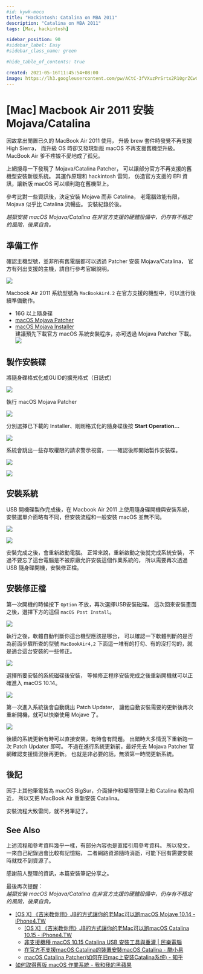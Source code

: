 ```yaml
---
#id: kywk-moco
title: "Hackintosh: Catalina on MBA 2011"
description: "Catalina on MBA 2011"
tags: [Mac, hackintosh]

sidebar_position: 90
#sidebar_label: Easy
#sidebar_class_name: green

#hide_table_of_contents: true

created: 2021-05-16T11:45:54+08:00
image: https://lh3.googleusercontent.com/pw/ACtC-3fVXuzPrSrtx2R10grZCwGi5meFEzFOuBSgtw8JrnWZ4N9G2MOCHLb41djGH8w9KeBv3wazMhPvopYCxvlLDcYrhAhB8JwJC4RYb4WkZo2EWUEXVjMquzbs7S5wYhLbasNhNq1nXFXKqZ6pqD4_qNv-8w=w800-no?authuser=0
---
```


[Mac] Macbook Air 2011 安裝 Mojava/Catalina
===========================================

因故拿出閒置已久的 MacBook Air 2011 使用，
升級 brew 套件時發覺不再支援 High Sierra，
而升級 OS 時卻又發現新版 macOS 不再支援舊機型升級。
MacBook Air 爹不疼娘不愛地成了孤兒。

上網搜尋一下發現了 Mojava/Catalina Patcher，
可以讓部分官方不再支援的舊機型安裝新版系統。
其運作原理和 hackintosh 雷同，
仿造官方支援的 EFI 資訊，讓新版 macOS 可以順利跑在舊機型上。

參考比對一些資訊後，決定安裝 Mojava 而非 Catalina，
老電腦效能有限，Mojava 似乎比 Catalina 流暢些。
安裝紀錄於後。

_越獄安裝 macOS Mojava/Catalina 在非官方支援的硬體設備中，仍存有不穩定的風險，後果自負。_


準備工作
-------

確認主機型號，並非所有舊電腦都可以透過 Patcher 安裝 Mojava/Catalina，
官方有列出支援的主機，請自行參考官網說明。

![](https://lh3.googleusercontent.com/pw/ACtC-3dL0riUaXnORmvDJUBkVLQYxPWmZByDQMB1PuFagMM5giIdPMBO6k8pyY1j2g9k6tpSTe9UR_LOk5YlNtg5MEWodsATK5e4ruaxO-TSwzjgoi8fppqRW77WQdSRHfHc-KIs2uOU8m8mjZhzYp-jDd8eBg=w593-h538-no?authuser=0)

Macbook Air 2011 系統型號為 `MacBookAir4.2` 
在官方支援的機型中，可以進行後續準備動作。

-   16G 以上隨身碟
-   [macOS Mojava Patcher](http://dosdude1.com/mojave/)
-   [macOS Mojava Installer](https://apps.apple.com/us/app/macos-mojave/id1398502828?mt=12)  
    建議預先下載官方 macOS 系統安裝程序，亦可透過 Mojava Patcher 下載。  
    ![](https://lh3.googleusercontent.com/pw/ACtC-3d_P68vX1FQrc3cOVDFTsZXnykQ_iChRuqJ5IqrUarM4K9RGkGO2455iA67EsHJDgYQC83jwGLpmHA_hAV1z_vywntth5N26A421ZeliQa-9eOzpkt3xOlCgnC28kxn66ZH_9llUpc5LU1NDH-yilQt2g=w800-no?authuser=0)


製作安裝碟
--------

將隨身碟格式化成GUID的擴充格式（日誌式）

![](https://lh3.googleusercontent.com/pw/ACtC-3dRH-9ipZmGNjim_uuVggf68nGbBjqlFky4G-2Khhrxvk459_LPCdLx8EsiNXpytFNTIysk2rQd43DM_hzo9ev-yz0vcIooIHOvnkcdt5i5hyZFGhXZYT0KiX0Kh5JnopIscPAaFlEGjS1KX8Ynx9294A=w800-no?authuser=0)

執行 macOS Mojava Patcher

![](https://lh3.googleusercontent.com/pw/ACtC-3f3oCmV_zRbzb6znhnjPs8Cf5bwM--3KtDKIA9d4l3__tF9m8Y1aUgI9fnkCfvcfcdoSrAmoPdnwIx-7n6JZyoFp0M78Ee0qlmSb5VaOamM9wjEu1bQVYdWEwxwE1rnRohgSL5oT2AwblIxKD8LlrKafg=w800-no?authuser=0)

分別選擇已下載的 Installer、剛剛格式化的隨身碟後按 __Start Operation...__

![](https://lh3.googleusercontent.com/pw/ACtC-3dpj2jDzuaPZTYRnBxksbvbfkhcZai1k7gUZaTssI0NOKDqtojW5yqsngQUEyZ5mowvUId7JmNaNKXvf9G3mjbd_inGYQutjXEDuP6Fxji4AVvKGTrjzqXKgJYpPIwsT6Ao17qmvd4wpU7gRoV1fqSdMQ=w800-no?authuser=0)

系統會跳出一些存取權限的請求警示視窗，一一確認後即開始製作安裝碟。

![](https://lh3.googleusercontent.com/pw/ACtC-3c2iIyJr7L8R-CWB4t_vlzThNcrt1pParpZXhLNDlulX-XEOv_lOhuGYrIRWWZoe4QXubXHqibg3xHifzBhcNut3RXOmAui86ACwBypML8lkjnPHnCi3CyPfAP2qw262yIGu1YxONVHbFCKs3hiCkaFUQ=w800-no?authuser=0)

![](https://lh3.googleusercontent.com/pw/ACtC-3dsnASd-CKeHD1Bq-UFWoetPaVGOLVivHOzqPsD4-GseR60nl8ewhcWbvy-DcPoqQyFFYu21jwUpVErZL3HrCGTXDA37w_akjF9fuBrP3pPfyS3pQq1h3IOQjK0IQpXBl9LijItDsXYeSCW3DMsoj6Wsg=w800-no?authuser=0)


安裝系統
-------

USB 開機碟製作完成後，在 Macbook Air 2011 上使用隨身碟開機與安裝系統，
安裝選單介面略有不同，但安裝流程和一般安裝 macOS 並無不同。

![](https://lh3.googleusercontent.com/pw/ACtC-3ckHt3xbE-g3RNZtnNNiRHRS6GfD1DyOE4w3hCT8nHnmRPYNp5p78U9Q-45fYQsfQxTSYLvrzoa3h1rBGdcC2k5JlKgeFu48kkP2oC0IHNZPn-9iqPvX2CWBoVsAICaPloJkEHtanT368Nfhk0Gurjh5A=w800-no?authuser=0)

![](https://lh3.googleusercontent.com/pw/ACtC-3cpHHeOmeZIaXnKjuOwIieW-yiM_1vz-Fore8QbOWSih_YQoFRWuya1vIiGFbOJEVOb8YOw4BExcMqs0gZAz1tSOfNryy3xaR90dYjxO9_docDjLCLWh1n6My-i-8QckwATQ2ZWoJG496eiIeO3EkjJtg=w800-no?authuser=0)

安裝完成之後，會重新啟動電腦。
正常來說，重新啟動之後就完成系統安裝，
不過不要忘了這台電腦是不被原廠允許安裝這個作業系統的，
所以需要再次透過 USB 隨身碟開機，安裝修正檔。


安裝修正檔
--------

第一次開機的時候按下 `Option` 不放，再次選擇USB安裝磁碟。
這次回來安裝畫面之後，選擇下方的這個 `macOS Post Install`。

![](https://lh3.googleusercontent.com/pw/ACtC-3dBw1ew6bzjvSHFQP-hRlQ2jsQRXMFpIDu2z205QA4AGueR7HU4I8k9Qj-eaNxSNYRYGZn7SKrHbl63B8vfkc0ZHLy_vASySS5Xb4Z9IPGY-g0MzmEKhRVEjce52jG6aeOILk1a8mfYjjzjNLpDrFu77g=w800-no?authuser=0)

執行之後，軟體自動判斷你這台機型應該是哪台，
可以確認一下軟體判斷的是否為前面步驟所查的型號 `MacBookAir4,2`
下面這一堆有的打勾、有的沒打勾的，就是適合這台安裝的一些修正。

![](https://lh3.googleusercontent.com/pw/ACtC-3dOAiY-38JGULik-odL_9inPHKGsiCrSQlWAFcCcBZVDg4P3Gmn2O65rL8wVcxrKzzLi5c4x_S5TlRs-j3cFW5rd4pQX6JN_2X2KRf_nCdMPuXognH7CLfKU8rhfgF1sOUFGNbnYOuWzk_c1IzD8GH5Pw=w800-no?authuser=0)

選擇所要安裝的系統磁碟後安裝，
等候修正程序安裝完成之後重新開機就可以正確進入 macOS 10.14。

![](https://lh3.googleusercontent.com/pw/ACtC-3c6NmV2FD-LJxXEq9ISRSFPnOvmLSeOD23zZFq1DnAA6Nrr--K00enPtEFXvLxRhPn6zh0eSThdkiQQrXQgpVDmf1MshbGhOuB2uEeAQ0kGK2k0m_0oghTBcBsC9BmG--Ebkbr4bMhbFSUAkl19IQqMZg=w698-no?authuser=0)

第一次進入系統後會自動跳出 Patch Updater，
讓他自動安裝需要的更新後再次重新開機，就可以快樂使用 Mojave 了。

![](https://lh3.googleusercontent.com/pw/ACtC-3e4qtQeJ6g7G3LPmgGIrUOrOW0zNEfMpXLoYp2xw2Mgx8MyXy7j0p2oBZCj_M8p4mSmEJV_AhKCyBOy6CXbeC-B3bKw-50rUwQxYf2KltUYFCTS7mLCFNBZJtmM3CORK5c8-31a7XxLjnoDU6m5iJuLLA=w800-no?authuser=0)

後續的系統更新有時可以直接安裝，有時會有問題。
出錯時大多情況下重新跑一次 Patch Updater 即可。
不過在進行系統更新前，最好先去 Mojava Patcher 官網確認支援情況後再更新。
也就是非必要的話，無須第一時間更新系統。


後記
----

因手上其他筆電皆為 macOS BigSur，介面操作和權限管理上和 Catalina 較為相近，
所以又把 MacBook Air 重新安裝 Catalina。

安裝流程大致雷同，就不另筆記了。


See Also
--------

上述流程和參考資料幾乎一樣，有部分內容也是直接引用參考資料。
所以發文，一來自己紀錄過會比較有記憶點，
二者網路資源隨時消逝，可能下回有需要安裝時就找不到資源了。

感謝前人整理的資訊，本篇安裝筆記分享之。

最後再次提醒：  
_越獄安裝 macOS Mojava/Catalina 在非官方支援的硬體設備中，仍存有不穩定的風險，後果自負。_

-   [[OS X] 《吉米教你用》JB的方式讓你的老Mac可以跑macOS Mojave 10.14 - iPhone4.TW](https://iphone4.tw/forums/showthread.php?t=221017)
    -   [[OS X] 《吉米教你用》JB的方式讓你的老Mac可以跑macOS Catalina 10.15 - iPhone4.TW](https://iphone4.tw/forums/showthread.php?t=221260)
    -   [非支援機種 macOS 10.15 Catalina USB 安裝工具與重灌 | 民樂電腦](https://7--8.com/how-to-create-a-macos-catalina-10-15-unsupported-usb-installer/)
    -   [在官方不支援macOS Catalina的裝置安裝macOS Catalina - 酷小易](https://blog.steveyi.net/macos-catalina-on-unsupport-mac/)
    -   [macOS Catalina Patcher(如何在旧mac上安装Catalina系统) - 知乎](https://blog.steveyi.net/macos-catalina-on-unsupport-mac/)
-   [如何取得舊版 macOS 作業系統 - 我和我的黑蘋果](https://www.imacpc.net/archives/3864)
